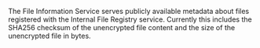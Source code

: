 The File Information Service serves publicly available metadata about files registered with the Internal File Registry service.
Currently this includes the SHA256 checksum of the unencrypted file content and the size of the unencrypted file in bytes.
